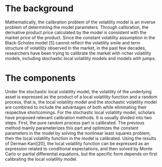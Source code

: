 # The background
Mathematically, the calibration problem of the volatility model is an inverse problem of determining the model parameters. Through calibration, the derivative product price calculated by the model is consistent with the market price of the product. Since the constant volatility assumption in the Black-Scholes model [5] cannot reflect the volatility smile and term structure of volatility observed in the market, in the past few decades, researchers have been trying to calibrate the market with richer volatility models, including stochastic local volatility models and models with jumps.

# The components

Under the stochastic local volatility model, the volatility of the underlying asset is expressed as the product of a local volatility function and a random process, that is, the local volatility model and the stochastic volatility model are combined to include the advantages of both while eliminating their respective shortcomings. For the stochastic local volatility model, scholars have proposed relevant calibration methods. It is usually divided into two steps. First, the pure random process part is calibrated. The previous method mainly parameterizes this part and optimizes the constant parameters in the model by solving the nonlinear least squares problem; then the local volatility function in the model is calibrated. Using the results of Derman Kani[20], the local volatility function can be expressed as an expression related to conditional expectations, and then solved by Monte Carlo or partial differential equations, but the specific form depends on first calibrating the local volatility model.
